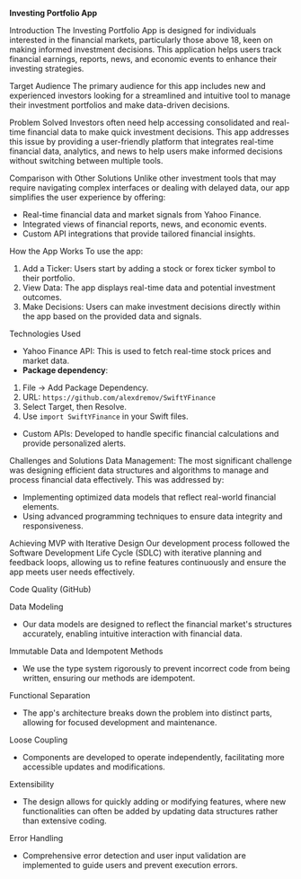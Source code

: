 **Investing Portfolio App**

Introduction
The Investing Portfolio App is designed for individuals interested in the financial markets, particularly those above 18, keen on making informed investment decisions. This application helps users track financial earnings, reports, news, and economic events to enhance their investing strategies.

Target Audience
The primary audience for this app includes new and experienced investors looking for a streamlined and intuitive tool to manage their investment portfolios and make data-driven decisions.

Problem Solved
Investors often need help accessing consolidated and real-time financial data to make quick investment decisions. This app addresses this issue by providing a user-friendly platform that integrates real-time financial data, analytics, and news to help users make informed decisions without switching between multiple tools.

Comparison with Other Solutions
Unlike other investment tools that may require navigating complex interfaces or dealing with delayed data, our app simplifies the user experience by offering:
- Real-time financial data and market signals from Yahoo Finance.
- Integrated views of financial reports, news, and economic events.
- Custom API integrations that provide tailored financial insights.

How the App Works
To use the app:
1. Add a Ticker: Users start by adding a stock or forex ticker symbol to their portfolio.
2. View Data: The app displays real-time data and potential investment outcomes.
3. Make Decisions: Users can make investment decisions directly within the app based on the provided data and signals.

Technologies Used
- Yahoo Finance API: This is used to fetch real-time stock prices and market data.
- **Package dependency**:
1. File → Add Package Dependency.
2. URL: `https://github.com/alexdremov/SwiftYFinance`
3. Select Target, then Resolve.
4. Use `import SwiftYFinance` in your Swift files.

- Custom APIs: Developed to handle specific financial calculations and provide personalized alerts.

Challenges and Solutions
Data Management: The most significant challenge was designing efficient data structures and algorithms to manage and process financial data effectively. This was addressed by:
- Implementing optimized data models that reflect real-world financial elements.
- Using advanced programming techniques to ensure data integrity and responsiveness.

Achieving MVP with Iterative Design
Our development process followed the Software Development Life Cycle (SDLC) with iterative planning and feedback loops, allowing us to refine features continuously and ensure the app meets user needs effectively.

Code Quality (GitHub)

Data Modeling
- Our data models are designed to reflect the financial market's structures accurately, enabling intuitive interaction with financial data.

Immutable Data and Idempotent Methods
- We use the type system rigorously to prevent incorrect code from being written, ensuring our methods are idempotent.

Functional Separation
- The app's architecture breaks down the problem into distinct parts, allowing for focused development and maintenance.

Loose Coupling
- Components are developed to operate independently, facilitating more accessible updates and modifications.

Extensibility
- The design allows for quickly adding or modifying features, where new functionalities can often be added by updating data structures rather than extensive coding.

Error Handling
- Comprehensive error detection and user input validation are implemented to guide users and prevent execution errors.

